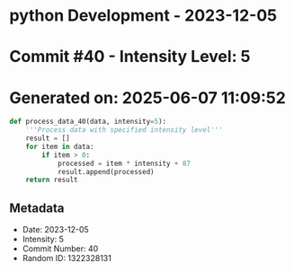﻿# python Development - 2023-12-05
# Commit #40 - Intensity Level: 5
# Generated on: 2025-06-07 11:09:52
```python
def process_data_40(data, intensity=5):
    '''Process data with specified intensity level'''
    result = []
    for item in data:
        if item > 0:
            processed = item * intensity + 87
            result.append(processed)
    return result
```
## Metadata
- Date: 2023-12-05
- Intensity: 5
- Commit Number: 40
- Random ID: 1322328131
